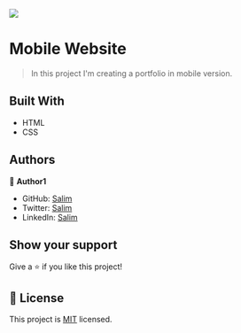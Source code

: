 ![](https://img.shields.io/badge/Microverse-blueviolet)
# Mobile Website

> In this project I'm creating a portfolio in mobile version.
## Built With
- HTML
- CSS
## Authors

👤 **Author1**

- GitHub: [Salim](https://github.com/Fsher07)
- Twitter: [Salim](https://twitter.com/twitterhandle)
- LinkedIn: [Salim](https://twitter.com/furkansalimhdr1)

## Show your support

Give a ⭐️ if you like this project!

## 📝 License

This project is [MIT](./MIT.md) licensed.
